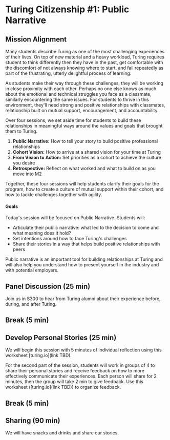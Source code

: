 # Turing Citizenship #1: Public Narrative

## Mission Alignment
Many students describe Turing as one of the most challenging experiences of their lives. On top of new material and a heavy workload, Turing requires student to think differently then they have in the past, get comfortable with the discomfort of not always knowing where to start, and fail repeatedly as part of the frustrating, utterly delightful process of learning.

As students make their way through these challenges, they will be working in close proximity with each other. Perhaps no one else knows as much about the emotional and technical struggles you face as a classmate, similarly encountering the same issues. For students to thrive in this environment, they'll need strong and positive relationships with classmates, relationship built on mutual support, encouragement, and accountability.

Over four sessions, we set aside time for students to build these relationships in meaningful ways around the values and goals that brought them to Turing.
  1. **Public Narrative:** How to tell your story to build positive professional relationships
  2. **Cohort Vision:** How to arrive at a shared vision for your time at Turing
  3. **From Vision to Action:** Set priorities as a cohort to achieve the culture you desire
  4. **Retrospective:** Reflect on what worked and what to build on as you move into M2

Together, these four sessions will help students clarify their goals for the program, how to create a culture of mutual support within their cohort, and how to tackle challenges together with agility.  

#### Goals
Today's session will be focused on Public Narrative. Students will:

* Articulate their public narrative: what led to the decision to come and what meaning does it hold?
* Set intentions around how to face Turing's challenges
* Share their stories in a way that helps build positive relationships with peers

Public narrative is an important tool for building relationships at Turing and will also help you understand how to present yourself in the industry and with potential employers.

## Panel Discussion (25 min)
Join us in S300 to hear from Turing alumni about their experience before, during, and after Turing.

## Break (5 min)

## Develop Personal Stories (25 min)
We will begin this session with 5 minutes of individual reflection using this worksheet [turing.io](link TBD).

For the second part of the session, students will work in groups of 4 to share their personal stories and receive feedback on how to more effectively communicate their experiences. Each person will share for 2 minutes, then the group will take 2 min to give feedback. Use this worksheet ([turing.io](link TBD)) to organize feedback.

## Break (5 min)

## Sharing (90 min)
We will have snacks and drinks and share our stories. 
